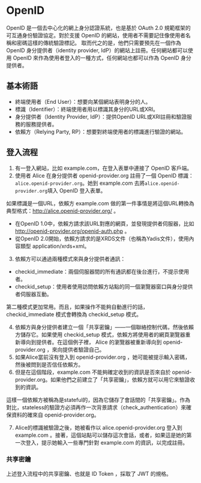 # OpenID
OpenID 是一個去中心化的網上身分認證系統，也是基於 OAuth 2.0 規範框架的可互通身份驗證協定。對於支援 OpenID 的網站，使用者不需要記住像使用者名稱和密碼這樣的傳統驗證標記。
取而代之的是，他們只需要預先在一個作為 OpenID 身分提供者（identity provider, IdP）的網站上註冊。任何網站都可以使用 OpenID 來作為使用者登入的一種方式，任何網站也都可以作為 OpenID 身分提供者。
## 基本術語
* 終端使用者（End User）：想要向某個網站表明身分的人。
* 標識（Identifier）：終端使用者用以標識其身分的URL或XRI。
* 身分提供者（Identity Provider, IdP）：提供OpenID URL或XRI註冊和驗證服務的服務提供者。
* 依賴方（Relying Party, RP）：想要對終端使用者的標識進行驗證的網站。

## 登入流程
1. 有一登入網站，比如 example.com，在登入表單中連接了 OpenID 客戶端。
2. 使用者 Alice 在身分提供者 openid-provider.org 註冊了一個 OpenID 標識：`alice.openid-provider.org`。她到 example.com 去將`alice.openid-provider.org`填入 OpenID 登入表單。

如果標識是一個URL，依賴方 example.com 做的第一件事情是將這個URL轉換為典型格式：http://alice.openid-provider.org/ 。
* 在OpenID 1.0中，依賴方請求該URL對應的網頁，並發現提供者伺服器，比如 http://openid-provider.org/openid-auth.php 。
* 從OpenID 2.0開始，依賴方請求的是XRDS文件（也稱為Yadis文件），使用內容類型 application/xrds+xml。

3. 依賴方可以通過兩種模式來與身分提供者通訊：
* checkid_immediate：兩個伺服器間的所有通訊都在後台進行，不提示使用者。
* checkid_setup：使用者使用訪問依賴方站點的同一個瀏覽器窗口與身分提供者伺服器互動。

第二種模式更加常用。而且，如果操作不能夠自動進行的話， checkid_immediate 模式會轉換為 checkid_setup 模式。

4. 依賴方與身分提供者建立一個「共享密鑰」——一個聯絡控制代碼，然後依賴方儲存它。如果使用 checkid_setup 模式，依賴方將使用者的網頁瀏覽器重新導向到提供者。在這個例子裡， Alice 的瀏覽器被重新導向到 openid-provider.org ，來向提供者驗證自己。
5. 如果Alice當前沒有登入到 openid-provider.org ，她可能被提示輸入密碼，然後被問到是否信任依賴方。
6. 但是在這個階段，example.com 不能夠確定收到的資訊是否來自於 openid-provider.org。如果他們之前建立了「共享密鑰」，依賴方就可以用它來驗證收到的資訊。

這樣一個依賴方被稱為是stateful的，因為它儲存了會話間的「共享密鑰」。作為對比，stateless的驗證方必須再作一次背景請求（check_authentication）來確保資料的確來自 openid-provider.org。

7. Alice的標識被驗證之後，她被看作以 alice.openid-provider.org 登入到 example.com 。接著，這個站點可以儲存這次會話，或者，如果這是她的第一次登入，提示她輸入一些專門針對 example.com 的資訊，以完成註冊。

### 共享密鑰
上述登入流程中的共享密鑰、也就是 ID Token ，採取了 JWT 的規格。